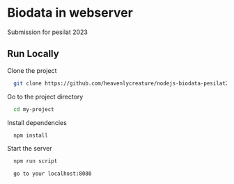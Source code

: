 
# Biodata in webserver

Submission for pesilat 2023


## Run Locally

Clone the project

```bash
  git clone https://github.com/heavenlycreature/nodejs-biodata-pesilat2023.git
```

Go to the project directory

```bash
  cd my-project
```

Install dependencies

```bash
  npm install
```

Start the server

```bash
  npm run script
```
```bash
  go to your localhost:8080
```
